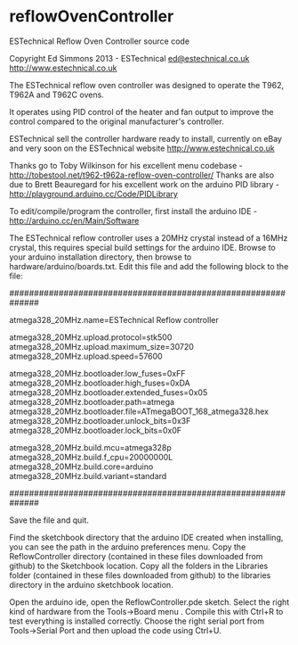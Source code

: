 reflowOvenController
====================

ESTechnical Reflow Oven Controller source code

Copyright Ed Simmons 2013 - ESTechnical
ed@estechnical.co.uk
http://www.estechnical.co.uk


The ESTechnical reflow oven controller was designed to operate the T962, T962A and T962C ovens.

It operates using PID control of the heater and fan output to improve the control compared to the original manufacturer's controller.

ESTechnical sell the controller hardware ready to install, currently on eBay and very soon on the ESTechnical website http://www.estechnical.co.uk

Thanks go to Toby Wilkinson for his excellent menu codebase - http://tobestool.net/t962-t962a-reflow-oven-controller/
Thanks are also due to Brett Beauregard for his excellent work on the arduino PID library - http://playground.arduino.cc/Code/PIDLibrary

To edit/compile/program the controller, first install the arduino IDE - http://arduino.cc/en/Main/Software

The ESTechnical reflow controller uses a 20MHz crystal instead of a 16MHz crystal, this requires special build settings for the arduino IDE. Browse to your arduino installation directory, then browse to hardware/arduino/boards.txt. Edit this file and add the following block to the file:


##############################################################

atmega328_20MHz.name=ESTechnical Reflow controller

atmega328_20MHz.upload.protocol=stk500
atmega328_20MHz.upload.maximum_size=30720
atmega328_20MHz.upload.speed=57600

atmega328_20MHz.bootloader.low_fuses=0xFF
atmega328_20MHz.bootloader.high_fuses=0xDA
atmega328_20MHz.bootloader.extended_fuses=0x05
atmega328_20MHz.bootloader.path=atmega
atmega328_20MHz.bootloader.file=ATmegaBOOT_168_atmega328.hex
atmega328_20MHz.bootloader.unlock_bits=0x3F
atmega328_20MHz.bootloader.lock_bits=0x0F

atmega328_20MHz.build.mcu=atmega328p
atmega328_20MHz.build.f_cpu=20000000L
atmega328_20MHz.build.core=arduino
atmega328_20MHz.build.variant=standard


##############################################################


Save the file and quit. 


Find the sketchbook directory that the arduino IDE created when installing, you can see the path in the arduino preferences menu. Copy the ReflowController directory (contained in these files downloaded from github) to the Sketchbook location. Copy all the folders in the Libraries folder (contained in these files downloaded from github) to the libraries directory in the arduino sketchbook location.

Open the arduino ide, open the ReflowController.pde sketch. Select the right kind of hardware from the Tools->Board menu . Compile this with Ctrl+R to test everything is installed correctly. Choose the right serial port from Tools->Serial Port and then upload the code using Ctrl+U.





